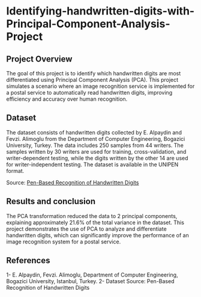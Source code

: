 # Identifying-handwritten-digits-with-Principal-Component-Analysis-Project

## Project Overview

The goal of this project is to identify which handwritten digits are most differentiated using Principal Component Analysis (PCA). This project simulates a scenario where an image recognition service is implemented for a postal service to automatically read handwritten digits, improving efficiency and accuracy over human recognition.

## Dataset

The dataset consists of handwritten digits collected by E. Alpaydin and Fevzi. Alimoglu from the Department of Computer Engineering, Bogazici University, Turkey. The data includes 250 samples from 44 writers. The samples written by 30 writers are used for training, cross-validation, and writer-dependent testing, while the digits written by the other 14 are used for writer-independent testing. The dataset is available in the UNIPEN format.

Source: [Pen-Based Recognition of Handwritten Digits](https://archive.ics.uci.edu/ml/datasets/Pen-Based+Recognition+of+Handwritten+Digits)

## Results and conclusion

The PCA transformation reduced the data to 2 principal components, explaining approximately 21.6% of the total variance in the dataset. This project demonstrates the use of PCA to analyze and differentiate handwritten digits, which can significantly improve the performance of an image recognition system for a postal service.

## References 

1- E. Alpaydin, Fevzi. Alimoglu, Department of Computer Engineering, Bogazici University, Istanbul, Turkey.
2- Dataset Source: Pen-Based Recognition of Handwritten Digits
